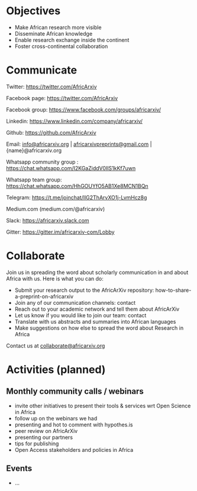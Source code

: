 # Objectives
- Make African research more visible
- Disseminate African knowledge
- Enable research exchange inside the continent
- Foster cross-continental collaboration


# Communicate

Twitter: https://twitter.com/AfricArxiv 

Facebook page: https://twitter.com/AfricArxiv

Facebook group: https://www.facebook.com/groups/africarxiv/

Linkedin: https://www.linkedin.com/company/africarxiv/ 

Github: https://github.com/AfricArxiv 

Email: info@africarxiv.org | africarxivpreprints@gmail.com | {name}@africarxiv.org 

Whatsapp community group : https://chat.whatsapp.com/I2KGaZiddV0IlS1kKf7uwn 

Whatsapp team group: https://chat.whatsapp.com/HhGOUYfO5AB1Xe8MCN1BQn 

Telegram: https://t.me/joinchat/IlG2ThArvXO1j-LvmHcz8g  

Medium.com (medium.com/@africarxiv) 

Slack: https://africarxiv.slack.com

Gitter: https://gitter.im/africarxiv-com/Lobby


# Collaborate
Join us in spreading the word about scholarly communication in and about Africa with us. Here is what you can do:
- Submit your research output to the AfricArXiv repository: how-to-share-a-preprint-on-africarxiv
- Join any of our communication channels: contact
- Reach out to your academic network and tell them about AfricArXiv
- Let us know if you would like to join our team: contact
- Translate with us abstracts and summaries into African languages
- Make suggestions on how else to spread the word about Research in Africa

Contact us at collaborate@africarxiv.org


# Activities (planned)
## Monthly community calls / webinars
- invite other initiatives to present their tools & services wrt Open Science in Africa
- follow up on the webinars we had
- presenting and hot to comment with hypothes.is
- peer review on AfricArXiv
- presenting our partners
- tips for publishing
- Open Access stakeholders and policies in Africa

## Events 
- …
